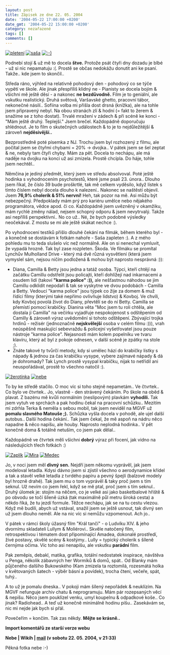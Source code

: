 ```yaml
---
layout: post
title: Zápisek ze dne 22. 05. 2004
date: '2004-05-22 17:00:00 +0200'
date_gmt: '2004-05-22 15:00:00 +0200'
category: nezařazené
tags: []
comments: []
---
```

<div >  <a href="%base_url%/assets/old-images/pleteni.jpg"><img alt="pletení" src="%base_url%/assets/old-images/pleteni.jpg"></a>  <a href="%base_url%/assets/old-images/sasa.jpg"><img alt="saša" src="%base_url%/assets/old-images/sasa.jpg"></a>  <a href="%base_url%/assets/old-images/predskolou.jpg"><img alt=":-)" src="%base_url%/assets/old-images/predskolou.jpg"></a>  </div>
<p>Podnebí stojí &amp; už mě to docela <strong>štve.</strong> Protože psát čtyři dny dozadu je blbé - už si nic nepamatuju :(.  Prostě se občas nedokážu donutit ani ke psaní. Takže.. kde jsem to skončil..</p>
<p>Středa ráno, výhled na relativně pohodový den - pohodový co se týče vypětí ve škole. Ale jinak přespříliš  klidný ne - Pianisty se docela bojím &amp; všichni mě ještě děsí - a nakonec <strong>ne bezdůvodně.</strong> Film je to geniální,  ale vskutku realistický. Druhá světová, Varšavské ghetto, pracovní tábor, nekonečné násilí.. Sofiina volba mi  přišla dost drsná (knížka), ale na tohle jsem připravený nebyl. Na obou stranách zlí &amp; hodní (= fakt to žerem  &amp; snažíme se z toho dostat). Trvalé mražení v zádech &amp; při scéně ke konci - &quot;Mám ještě druhý.  Teplejší.&quot; Jsem brečel. Každopádně doporučuju shlédnout. Je to film o skutečných událostech &amp; to je to  nejdůležitější &amp; zároveň <strong>nejděsivější..</strong></p>
<p>Bezprostředně poté písemka z NJ. Trochu jsem byl rozhozený z filmu, ale počítal jsem se čtyřmi chybami = 20% &rarr;  dvojka.. V pátek jsem se šel zeptat &amp; ne, nebyly tam čtyři chyby. Mám za pět. Docela to nechápu, ale má naděje  na dvojku na konci už asi zmizela. Prostě chcípla. Do háje, tohle jsem nechtěl..</p>
<p>Němčina je jediný předmět, který jsem ve středu absolvoval. Poté ještě hodinka s vyhodnocením psychotestů, které  jsme psali 23. února.. Dlouho jsem říkal, že číslo 39 bude proškrtlé, tak mě celkem vyděsilo, když lístek s tímto  číslem nebyl docela dlouho k nalezení.. Nakonec se naštěstí objevil. Jsem <strong>76,9% cholerik &amp; 51% nervní!</strong>  Heh, tak pozor na mě. Asi můžu být nebezpečný. Předpoklady mám prý pro kariéru umělce nebo nějakého programátora,  vědce apod. či co. Každopádně jsem uvězněný v okamžiku, mám rychlé změny nálad, nejsem schopný odporu &amp; jsem  nevytrvalý. Takže asi nepříliš perspektivní.. No co už.. Né, že bych podobné výsledky neočekával. Z mostu se mi  ale ještě skákat nechce :).</p>
<p>Po vyhodnocení testíků přišlo dlouhé čekání na filmák, během kterého byl - a konečně se dostávám k fotkám nahoře  - Saša zapleten :). A z mého pohledu mu to teda slušelo víc než normálně. Ale on si nenechal vymluvit, že vypadá  hrozně. Tak byl zase rozpleten. Škoda. Ve filmáku se promítal Lynchův Mulholland Drive - který má dvě různá  vysvětlení (která jsem vymyslel sám, nejsou ničím podložená &amp; mohou být naprosto nesprávná :)):</p>
<ul>
<li>Diana, Camilla &amp; Betty jsou jedna a tatáž osoba. Týpci, kteří chtějí na začátku Camillu odstřelit jsou  policajti, kteří dohlížejí nad inkarnacemi a osudem lidí (takoví <strong>&quot;karma police&quot; :)),</strong> ale nešťastnou  náhodou se jim Camillu odklidit nepodaří &amp; tak se vyskytne ve dvou podobách - Camilla a Betty. Vedoucí  &quot;karma police&quot; jsou týpek co žije za domem &amp; muž řídící filmy (kterými také nepřímo ovlivňuje  lidstvo) &amp; Kovboj. Ve chvíli, kdy Kovboj povolá život do Diany, převtělí se do ní Betty. Camilla se přemístí  pomocí krabičky. Dianina věta &quot;Moc jsem tu roli chtěla, ale dostala ji Camilla&quot; na večírku vyjadřuje  nespokojenost s odštěpením od Camilly &amp; zároveň výraz uvědomění si tohoto odštěpení. Zbývající trojka hrdinů -  režisér (jednoznačně <strong>nejskvělejší</strong> osoba v celém filmu :))), vrah neúspěšně maskující sebevraždu &amp; policejní  vyšetřovatel jsou pouze nástroje &quot;karma police&quot;. Nejasnosti mám kolem popelníku ve tvaru klavíru,  který ač byl z pokoje odnesen, v další scéně je zpátky na stole ;).</li>
<li>Znáte takové ty tvůrčí metody, kdy si umělec hází do krabičky lístky s nápady &amp; jednou za čas krabičku  vysype, vybere zajímavé nápady &amp; dá je dohromady? Tak Lynch prostě vysypal krabičku, nijak to netřídil  ani neuspořádával, prostě to všechno natočil :).</li>
</ul>
<div >  <a href="%base_url%/assets/old-images/zerotinka.jpg"><img alt="žerotínka" src="%base_url%/assets/old-images/zerotinka.jpg"></a>  <a href="%base_url%/assets/old-images/nebe.jpg"><img alt="nebe" src="%base_url%/assets/old-images/nebe.jpg"></a>  </div>
<p>To by ke středě stačilo. O moc víc si toho stejně nepametám.. Ve čtvrtek.. Co bylo ve čtvrtek.. Jo, vlastně -  den strávený čekáním. Po škole na oběd &amp; plavat. Z bazénu mě kvůli normálním (neslipovým) plavkám  <strong>vyhodili.</strong> Tak jsem vytuh ve sprchách a pak hodinu čekal na pracovní schůzku.. Mezitím mi zdrhla Terka &amp; neměla  s sebou mobil, tak jsem neviděl na MGVF už <strong>pomalu slavného Matouše ;).</strong> Schůzka vyšla docela v pohodě, ale ujel  další autobus.. Další hodina čekání.. Tak jsem čekal, že mě aspoň na nádru něco napadne &amp; něco napíšu, ale  houby. Naprosto neplodná hodinka.. V pět konečně doma &amp; totálně netuším, co jsem pak dělal..</p>
<p>Každopádně ve čtvrtek měli všichni <strong>dobrý</strong> výraz při focení, jak vidno na následujících třech fotkách :)</p>
<div >  <a href="%base_url%/assets/old-images/zaplik.jpg"><img alt="Zaplík" src="%base_url%/assets/old-images/zaplik.jpg"></a>  <a href="%base_url%/assets/old-images/mira2.jpg"><img alt="Mira" src="%base_url%/assets/old-images/mira2.jpg"></a>  <a href="%base_url%/assets/old-images/medec.jpg"><img alt="Medec" src="%base_url%/assets/old-images/medec.jpg"></a>  </div>
<p>Jo, v noci jsem měl <strong>divný sen.</strong> Nejdří jsem někomu vyprávěl, jak jsem modeloval letadla. Kdysi dávno  jsem si zjistil všechno o aerodynamice křídel a tak a stavěl velké letadla z tvrdého papíru a pevný špejlí  (balzové modely byl hrozně drahé). Tak jsem mu o tom vyprávěl &amp; taky proč jsem s tím seknul. Už nevím  co jsem řekl, když se mě ptal, proč jsem s tím seknul.. Druhý úlomek je: stojím na něčem, co je velké asi jako  basketbalové hřiště &amp; po obvodu se točí šíleně úzká (tak maximálně půl metru široká cesta) a někdo  říká, že tu jezdí formule. Těžce nechápu, jak se na tu cestu vlezou. Když mě budili, abych už vstával, snažil jsem  se ještě usnout, tak divný sen už jsem dlouho neměl. Ale na nic víc si nemůžu vzpomenout. Ach jo..</p>
<p>V pátek v rámci školy úžasný film &quot;Král tančí&quot; - o Ludvíku XIV. &amp; jeho dvornímu skladateli  Lullym &amp; Moliérovi.. Skvěle natočený film, retrospektivou i tématem dost připomínající Amadea, dokonalé  prostředí, živé postavy, skvělé scény &amp; kostýmy.. Lully = typický cholerik s šíleně černýma očima.  Víc toho asi nenapíšu, ale vskutku <strong>parádní</strong> film.</p>
<p>Pak zeměpis, debakl, matika, grafika, totální nedostatek inspirace, návštěva u Penga, několik zábavných her  Wormíků &amp; domů, spát.. Od Blanky mám půjčeného dalšího Bukowského (Kam zmizela ta roztomilá, rozesmátá holka  v květovaných šatech - výběr básní a povídek), trocha čtení, večeře, spát, tuhý..</p>
<p>A to už je pomalu dneska.. V pokoji mám šílený nepořádek &amp; neuklízím. Na MGVF nefunguje archiv chatu &amp;  neprogramuju. Mám pár rozepsaných věcí &amp; nepíšu. Něco jsem pouklízel venku, umyl koupelnu &amp; odpadkové  koše.. Co jinak? Radiohead.. A teď už konečně minimálně hodinu píšu.. Zasekávám se, nic mi nejde jak bych si přál.</p>
<p>Povečeřím = končím. Tak zas někdy. <strong>Mějte se krásně..</strong></p>
<div class="import-komentaru">
<p><strong>Import komentářů ze starší verze webu</strong></p>
<div class="comment">
<p style="font-weight:bold"><span class="compredmet">Nebe</span> | <span class="comname">Wikih</span> |  <a href="mailto:ondrejmaca@centrum.cz">mail</a> (v&nbsp;sobotu&nbsp;22.&nbsp;05.&nbsp;2004,&nbsp;v&nbsp;21:33)</p>
<p>Pěkná fotka nebe :-) </p>
</div>
</div>
